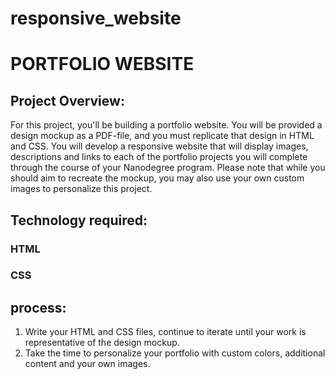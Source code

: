# responsive_website

# PORTFOLIO WEBSITE

## Project Overview:

For this project, you&#39;ll be building a portfolio website. You will be provided a design
mockup as a PDF-file, and you must replicate that design in HTML and CSS. You
will develop a responsive website that will display images, descriptions and links to
each of the portfolio projects you will complete through the course of your
Nanodegree program. Please note that while you should aim to recreate the
mockup, you may also use your own custom images to personalize this project.

## Technology required:

### HTML
### CSS

## process:

1. Write your HTML and CSS files, continue to iterate until your work is representative of
the design mockup.
2. Take the time to personalize your portfolio with custom colors, additional content and
your own images.
